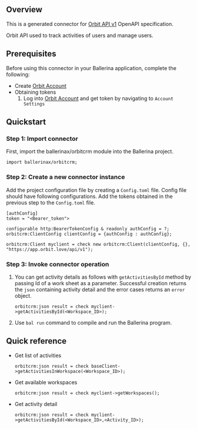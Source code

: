 ## Overview

This is a generated connector for [Orbit API v1](https://docs.orbit.love/reference/about-the-orbit-api) OpenAPI specification. 

Orbit API used to track activities of users and manage users.

## Prerequisites

Before using this connector in your Ballerina application, complete the following:
* Create [Orbit Account](https://app.orbit.love/signup)
* Obtaining tokens
    1. Log into [Orbit Account](https://app.orbit.love/login) and get token by navigating to `Account Settings`

## Quickstart

### Step 1: Import connector
First, import the ballerinax/orbitcrm module into the Ballerina project.

```ballerina
import ballerinax/orbitcrm;
```
### Step 2: Create a new connector instance

Add the project configuration file by creating a `Config.toml` file. Config file should have following configurations. Add the tokens obtained in the previous step to the `Config.toml` file.

```ballerina
[authConfig]
token = "<Bearer_token">
```

```ballerina
configurable http:BearerTokenConfig & readonly authConfig = ?;
orbitcrm:ClientConfig clientConfig = {authConfig : authConfig};

orbitcrm:Client myclient = check new orbitcrm:Client(clientConfig, {}, "https://app.orbit.love/api/v1");
```
### Step 3: Invoke connector operation
1. You can get activity details as follows with `getActivitiesById` method by passing Id of a work sheet as a parameter. Successful creation returns the `json` containing activity detail and the error cases returns an `error` object.
    ```ballerina
    orbitcrm:json result = check myclient->getActivitiesById(<Workspace_ID>);
    ```
2. Use `bal run` command to compile and run the Ballerina program. 

## Quick reference

* Get list of activities
    ```ballerina
    orbitcrm:json result = check baseClient->getActivitiesInWorkspace(<Workspace_ID>);
    ```
* Get available workspaces
    ```ballerina
    orbitcrm:json result = check myclient->getWorkspaces();
    ```
* Get activity detail
    ```ballerina
    orbitcrm:json result = check myclient->getActivitiesById(<Workspace_ID>,<Activity_ID>);
    ```

